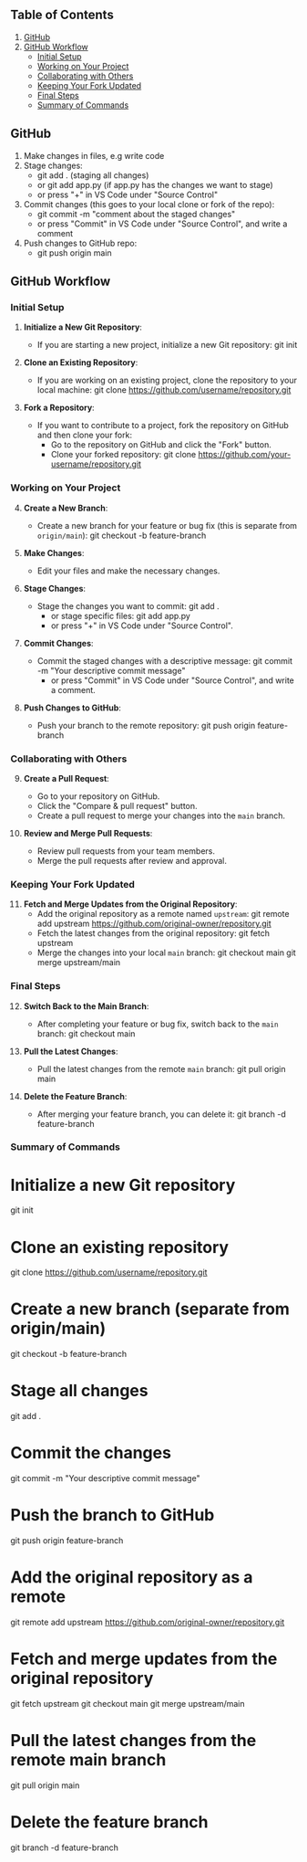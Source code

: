 ## Table of Contents
1. [GitHub](#github)
2. [GitHub Workflow](#github-workflow)
   - [Initial Setup](#initial-setup)
   - [Working on Your Project](#working-on-your-project)
   - [Collaborating with Others](#collaborating-with-others)
   - [Keeping Your Fork Updated](#keeping-your-fork-updated)
   - [Final Steps](#final-steps)
   - [Summary of Commands](#summary-of-commands)

## GitHub

1. Make changes in files, e.g write code
2. Stage changes:
   - git add . (staging all changes)
   - or git add app.py (if app.py has the changes we want to stage)
   - or press "+" in VS Code under "Source Control"
3. Commit changes (this goes to your local clone or fork of the repo):
   - git commit -m "comment about the staged changes"
   - or press "Commit" in VS Code under "Source Control", and write a comment
4. Push changes to GitHub repo:
   - git push origin main

## GitHub Workflow

### Initial Setup

1. **Initialize a New Git Repository**:
   - If you are starting a new project, initialize a new Git repository:
     git init

2. **Clone an Existing Repository**:
   - If you are working on an existing project, clone the repository to your local machine:
     git clone https://github.com/username/repository.git

3. **Fork a Repository**:
   - If you want to contribute to a project, fork the repository on GitHub and then clone your fork:
     - Go to the repository on GitHub and click the "Fork" button.
     - Clone your forked repository:
       git clone https://github.com/your-username/repository.git

### Working on Your Project

4. **Create a New Branch**:
   - Create a new branch for your feature or bug fix (this is separate from `origin/main`):
     git checkout -b feature-branch

5. **Make Changes**:
   - Edit your files and make the necessary changes.

6. **Stage Changes**:
   - Stage the changes you want to commit:
     git add .
     - or stage specific files:
     git add app.py
     - or press "+" in VS Code under "Source Control".

7. **Commit Changes**:
   - Commit the staged changes with a descriptive message:
     git commit -m "Your descriptive commit message"
     - or press "Commit" in VS Code under "Source Control", and write a comment.

8. **Push Changes to GitHub**:
   - Push your branch to the remote repository:
     git push origin feature-branch

### Collaborating with Others

9. **Create a Pull Request**:
   - Go to your repository on GitHub.
   - Click the "Compare & pull request" button.
   - Create a pull request to merge your changes into the `main` branch.

10. **Review and Merge Pull Requests**:
    - Review pull requests from your team members.
    - Merge the pull requests after review and approval.

### Keeping Your Fork Updated

11. **Fetch and Merge Updates from the Original Repository**:
    - Add the original repository as a remote named `upstream`:
      git remote add upstream https://github.com/original-owner/repository.git
    - Fetch the latest changes from the original repository:
      git fetch upstream
    - Merge the changes into your local `main` branch:
      git checkout main
      git merge upstream/main

### Final Steps

12. **Switch Back to the Main Branch**:
    - After completing your feature or bug fix, switch back to the `main` branch:
      git checkout main

13. **Pull the Latest Changes**:
    - Pull the latest changes from the remote `main` branch:
      git pull origin main

14. **Delete the Feature Branch**:
    - After merging your feature branch, you can delete it:
      git branch -d feature-branch

### Summary of Commands
# Initialize a new Git repository
git init

# Clone an existing repository
git clone https://github.com/username/repository.git

# Create a new branch (separate from origin/main)
git checkout -b feature-branch

# Stage all changes
git add .

# Commit the changes
git commit -m "Your descriptive commit message"

# Push the branch to GitHub
git push origin feature-branch

# Add the original repository as a remote
git remote add upstream https://github.com/original-owner/repository.git

# Fetch and merge updates from the original repository
git fetch upstream
git checkout main
git merge upstream/main

# Pull the latest changes from the remote main branch
git pull origin main

# Delete the feature branch
git branch -d feature-branch